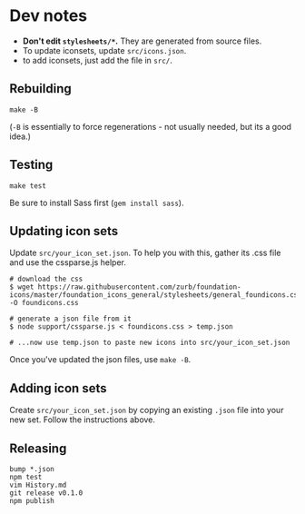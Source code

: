 Dev notes
=========

* __Don't edit `stylesheets/*`.__ They are generated from source files.
* To update iconsets, update `src/icons.json`.
* to add iconsets, just add the file in `src/`.

Rebuilding
----------

    make -B

(`-B` is essentially to force regenerations - not usually needed, but its a good 
idea.)

Testing
-------

    make test

Be sure to install Sass first (`gem install sass`).

Updating icon sets
------------------

Update `src/your_icon_set.json`. To help you with this, gather its .css file and 
use the cssparse.js helper.

    # download the css
    $ wget https://raw.githubusercontent.com/zurb/foundation-icons/master/foundation_icons_general/stylesheets/general_foundicons.css -O foundicons.css

    # generate a json file from it
    $ node support/cssparse.js < foundicons.css > temp.json

    # ...now use temp.json to paste new icons into src/your_icon_set.json

Once you've updated the json files, use `make -B`.

Adding icon sets
----------------

Create `src/your_icon_set.json` by copying an existing `.json` file into your
new set. Follow the instructions above.

Releasing
---------

    bump *.json
    npm test
    vim History.md
    git release v0.1.0
    npm publish
